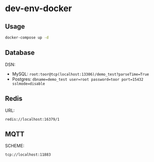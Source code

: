 # dev-env-docker

## Usage

```sh
docker-compose up -d
```

## Database

DSN:

- MySQL: `root:toor@tcp(localhost:13306)/demo_test?parseTime=True`
- Postgres: `dbname=demo_test user=root password=toor port=15432 sslmode=disable`

## Redis

URL:

`redis://localhost:16379/1`

## MQTT

SCHEME:

`tcp://localhost:11883`

